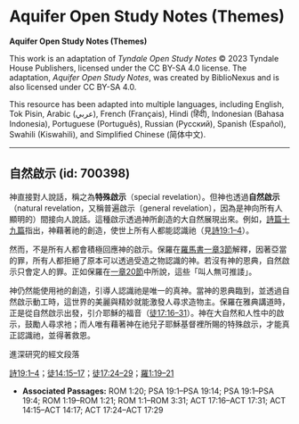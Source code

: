 # Aquifer Open Study Notes (Themes)

**Aquifer Open Study Notes (Themes)**

This work is an adaptation of *Tyndale Open Study Notes* © 2023 Tyndale House Publishers, licensed under the CC BY\-SA 4\.0 license. The adaptation, *Aquifer Open Study Notes*, was created by BiblioNexus and is also licensed under CC BY\-SA 4\.0\.

This resource has been adapted into multiple languages, including English, Tok Pisin, Arabic (عربي), French (Français), Hindi (हिंदी), Indonesian (Bahasa Indonesia), Portuguese (Português), Russian (Русский), Spanish (Español), Swahili (Kiswahili), and Simplified Chinese (简体中文).



--------------------------------

## 自然啟示 (id: 700398)

神直接對人說話，稱之為**特殊啟示**（special revelation）。但神也透過**自然啟示**（natural revelation，又稱普遍啟示〔general revelation〕，因為是神向所有人顯明的）間接向人說話。這種啟示透過神所創造的大自然展現出來。例如，[詩篇十九篇](https://ref.ly/Ps19:1-Ps19:14)指出，神藉著祂的創造，使世上所有人都能認識祂（見[詩19:1–4](https://ref.ly/Ps19:1-Ps19:4)）。

然而，不是所有人都會積極回應神的啟示。保羅在[羅馬書一章3節](https://ref.ly/Rom1:1-Rom3:31)解釋，因著亞當的罪，所有人都拒絕了原本可以透過受造之物認識的神。若沒有神的恩典，自然啟示只會定人的罪。正如保羅在[一章20節](https://ref.ly/Rom1:20)中所說，這些「叫人無可推諉」。

神仍然能使用衪的創造，引導人認識祂是唯一的真神。當神的恩典臨到，並透過自然啟示動工時，這世界的美麗與精妙就能激發人尋求造物主。保羅在雅典講道時，正是從自然啟示出發，引介耶穌的福音（[徒17:16–31](https://ref.ly/Acts17:16-Acts17:31)）。神在大自然和人性中的啟示，鼓勵人尋求衪；而人唯有藉著神在祂兒子耶穌基督裡所賜的特殊啟示，才能真正認識祂，並得著救恩。

進深研究的經文段落

[詩19:1–4](https://ref.ly/Ps19:1-Ps19:4)；[徒14:15–17](https://ref.ly/Acts14:15-Acts14:17)；[徒17:24–29](https://ref.ly/Acts17:24-Acts17:29)；[羅1:19–21](https://ref.ly/Rom1:19-Rom1:21)

* **Associated Passages:** ROM 1:20; PSA 19:1–PSA 19:14; PSA 19:1–PSA 19:4; ROM 1:19–ROM 1:21; ROM 1:1–ROM 3:31; ACT 17:16–ACT 17:31; ACT 14:15–ACT 14:17; ACT 17:24–ACT 17:29

